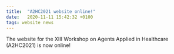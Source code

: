 ```yaml
---
title:  "A2HC2021 website online!"
date:   2020-11-11 15:42:32 +0100
tags: website news
---
```


The website for the XIII Workshop on Agents Applied in Healthcare (A2HC2021) is now online!
